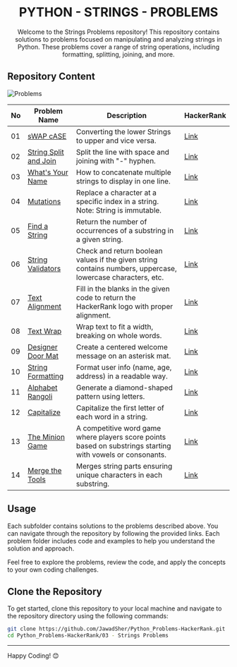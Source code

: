 <h1 align='center'>PYTHON - STRINGS - PROBLEMS</h1>

<p align='center'>Welcome to the Strings Problems repository! This repository contains solutions to problems focused on manipulating and analyzing strings in Python. These problems cover a range of string operations, including formatting, splitting, joining, and more.</p>

## Repository Content
![Problems](https://img.shields.io/badge/problems%20count-14-blue)

| No | Problem Name | Description | HackerRank |
|---|---|---|---|
| 01 | [sWAP cASE](https://github.com/JawadSher/Python_Problems-HackerRank/tree/main/03%20-%20Strings%20Problems/01%20-%20sWAP%20cASE) | Converting the lower Strings to upper and vice versa. | [Link](https://www.hackerrank.com/challenges/swap-case) |
| 02 | [String Split and Join](https://github.com/JawadSher/Python_Problems-HackerRank/tree/main/03%20-%20Strings%20Problems/02%20-%20String%20Split%20and%20Join) | Split the line with space and joining with "-" hyphen. | [Link](https://www.hackerrank.com/challenges/python-string-split-and-join) |
| 03 | [What's Your Name](https://github.com/JawadSher/Python_Problems-HackerRank/tree/main/03%20-%20Strings%20Problems/03%20-%20What's%20Your%20Name) | How to concatenate multiple strings to display in one line. | [Link](https://www.hackerrank.com/challenges/whats-your-name) |
| 04 | [Mutations](https://github.com/JawadSher/Python_Problems-HackerRank/tree/main/03%20-%20Strings%20Problems/04%20-%20Mutations) | Replace a character at a specific index in a string. Note: String is immutable. | [Link](https://www.hackerrank.com/challenges/python-mutations) |
| 05 | [Find a String](https://github.com/JawadSher/Python_Problems-HackerRank/tree/main/03%20-%20Strings%20Problems/05%20-%20Find%20a%20String) | Return the number of occurrences of a substring in a given string. | [Link](https://www.hackerrank.com/challenges/find-a-string) |
| 06 | [String Validators](https://github.com/JawadSher/Python_Problems-HackerRank/tree/main/03%20-%20Strings%20Problems/06%20-%20String%20Validators) | Check and return boolean values if the given string contains numbers, uppercase, lowercase characters, etc. | [Link](https://www.hackerrank.com/challenges/string-validators) |
| 07 | [Text Alignment](https://github.com/JawadSher/Python_Problems-HackerRank/tree/main/03%20-%20Strings%20Problems/07%20-%20Text%20Alignment) | Fill in the blanks in the given code to return the HackerRank logo with proper alignment. | [Link](https://www.hackerrank.com/challenges/text-alignment) |
| 08 | [Text Wrap](https://github.com/JawadSher/Python_Problems-HackerRank/tree/main/03%20-%20Strings%20Problems/08%20-%20Text%20Wrap) | Wrap text to fit a width, breaking on whole words. | [Link](https://www.hackerrank.com/challenges/text-wrap) |
| 09 | [Designer Door Mat](https://github.com/JawadSher/Python_Problems-HackerRank/tree/main/03%20-%20Strings%20Problems/09%20-%20Designer%20Door%20Mat) | Create a centered welcome message on an asterisk mat. | [Link](https://www.hackerrank.com/challenges/designer-door-mat) |
| 10 | [String Formatting](https://github.com/JawadSher/Python_Problems-HackerRank/tree/main/03%20-%20Strings%20Problems/10%20-%20String%20Formating) | Format user info (name, age, address) in a readable way. | [Link](https://www.hackerrank.com/challenges/python-format) |
| 11 | [Alphabet Rangoli](https://github.com/JawadSher/Python_Problems-HackerRank/tree/main/03%20-%20Strings%20Problems/11%20-%20Alphabet%20Rangoli) | Generate a diamond-shaped pattern using letters. | [Link](https://www.hackerrank.com/challenges/alphabet-rangoli) |
| 12 | [Capitalize](https://github.com/JawadSher/Python_Problems-HackerRank/tree/main/03%20-%20Strings%20Problems/12%20-%20Capitalize) | Capitalize the first letter of each word in a string. | [Link](https://www.hackerrank.com/challenges/capitalize) |
| 13 | [The Minion Game](https://github.com/JawadSher/Python_Problems-HackerRank/tree/main/03%20-%20Strings%20Problems/13%20-%20The%20Minion%20Game) | A competitive word game where players score points based on substrings starting with vowels or consonants. | [Link](https://www.hackerrank.com/challenges/the-minion-game) |
| 14 | [Merge the Tools](https://github.com/JawadSher/Python_Problems-HackerRank/tree/main/03%20-%20Strings%20Problems/14%20-%20Merge%20The%20Tools) | Merges string parts ensuring unique characters in each substring. | [Link](https://www.hackerrank.com/challenges/merge-the-tools) |

## Usage

Each subfolder contains solutions to the problems described above. You can navigate through the repository by following the provided links. Each problem folder includes code and examples to help you understand the solution and approach.

Feel free to explore the problems, review the code, and apply the concepts to your own coding challenges.

## Clone the Repository

To get started, clone this repository to your local machine and navigate to the repository directory using the following commands:

```bash
git clone https://github.com/JawadSher/Python_Problems-HackerRank.git
cd Python_Problems-HackerRank/03 - Strings Problems
```

---
Happy Coding! 😊

